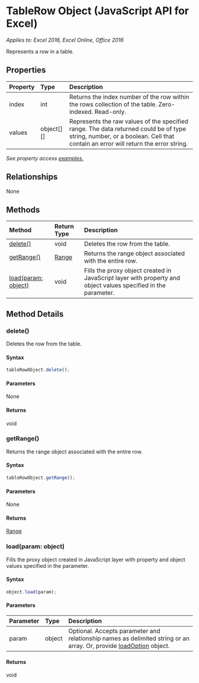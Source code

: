 # TableRow Object (JavaScript API for Excel)

_Applies to: Excel 2016, Excel Online, Office 2016_

Represents a row in a table.

## Properties

| Property	   | Type	|Description
|:---------------|:--------|:----------|
|index|int|Returns the index number of the row within the rows collection of the table. Zero-indexed. Read-only.|
|values|object[][]|Represents the raw values of the specified range. The data returned could be of type string, number, or a boolean. Cell that contain an error will return the error string.|

_See property access [examples.](#property-access-examples)_

## Relationships
None


## Methods

| Method		   | Return Type	|Description|
|:---------------|:--------|:----------|
|[delete()](#delete)|void|Deletes the row from the table.|
|[getRange()](#getrange)|[Range](range.md)|Returns the range object associated with the entire row.|
|[load(param: object)](#loadparam-object)|void|Fills the proxy object created in JavaScript layer with property and object values specified in the parameter.|

## Method Details


### delete()
Deletes the row from the table.

#### Syntax
```js
tableRowObject.delete();
```

#### Parameters
None

#### Returns
void

### getRange()
Returns the range object associated with the entire row.

#### Syntax
```js
tableRowObject.getRange();
```

#### Parameters
None

#### Returns
[Range](range.md)

### load(param: object)
Fills the proxy object created in JavaScript layer with property and object values specified in the parameter.

#### Syntax
```js
object.load(param);
```

#### Parameters
| Parameter	   | Type	|Description|
|:---------------|:--------|:----------|
|param|object|Optional. Accepts parameter and relationship names as delimited string or an array. Or, provide [loadOption](loadoption.md) object.|

#### Returns
void
